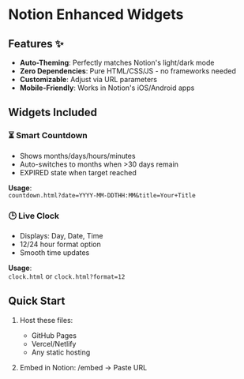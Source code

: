 # Notion Enhanced Widgets

## Features ✨

- **Auto-Theming**: Perfectly matches Notion's light/dark mode
- **Zero Dependencies**: Pure HTML/CSS/JS - no frameworks needed
- **Customizable**: Adjust via URL parameters
- **Mobile-Friendly**: Works in Notion's iOS/Android apps

## Widgets Included

### ⏳ Smart Countdown
- Shows months/days/hours/minutes
- Auto-switches to months when >30 days remain
- EXPIRED state when target reached

**Usage**:  
`countdown.html?date=YYYY-MM-DDTHH:MM&title=Your+Title`

### 🕒 Live Clock
- Displays: Day, Date, Time
- 12/24 hour format option
- Smooth time updates

**Usage**:  
`clock.html` or `clock.html?format=12`

## Quick Start

1. Host these files:
   - GitHub Pages
   - Vercel/Netlify
   - Any static hosting

2. Embed in Notion:
/embed → Paste URL
